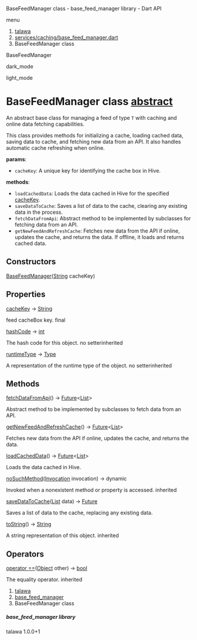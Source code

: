 




BaseFeedManager class - base\_feed\_manager library - Dart API







menu

1. [talawa](../index.html)
2. [services/caching/base\_feed\_manager.dart](../file-___home_harshil_Desktop_open-source_palisadoes_talawa_lib_services_caching_base_feed_manager/)
3. BaseFeedManager<T> class

BaseFeedManager


dark\_mode

light\_mode




# BaseFeedManager<T> class [abstract](https://dart.dev/language/class-modifiers#abstract "This type can not be directly constructed.")


An abstract base class for managing a feed of type `T` with caching and online data fetching capabilities.

This class provides methods for initializing a cache, loading cached data, saving data to cache,
and fetching new data from an API. It also handles automatic cache refreshing when online.

**params**:

* `cacheKey`: A unique key for identifying the cache box in Hive.

**methods**:

* `loadCachedData`: Loads the data cached in Hive for the specified [cacheKey](../file-___home_harshil_Desktop_open-source_palisadoes_talawa_lib_services_caching_base_feed_manager/BaseFeedManager/cacheKey.html).
* `saveDataToCache`: Saves a list of data to the cache, clearing any existing data in the process.
* `fetchDataFromApi`: Abstract method to be implemented by subclasses for fetching data from an API.
* `getNewFeedAndRefreshCache`: Fetches new data from the API if online, updates the cache, and returns the data.
  If offline, it loads and returns cached data.

## Constructors

[BaseFeedManager](../file-___home_harshil_Desktop_open-source_palisadoes_talawa_lib_services_caching_base_feed_manager/BaseFeedManager/BaseFeedManager.html)([String](https://api.flutter.dev/flutter/dart-core/String-class.html) cacheKey)




## Properties

[cacheKey](../file-___home_harshil_Desktop_open-source_palisadoes_talawa_lib_services_caching_base_feed_manager/BaseFeedManager/cacheKey.html)
→ [String](https://api.flutter.dev/flutter/dart-core/String-class.html)

feed cacheBox key.
final

[hashCode](https://api.flutter.dev/flutter/dart-core/Object/hashCode.html)
→ [int](https://api.flutter.dev/flutter/dart-core/int-class.html)

The hash code for this object.
no setterinherited

[runtimeType](https://api.flutter.dev/flutter/dart-core/Object/runtimeType.html)
→ [Type](https://api.flutter.dev/flutter/dart-core/Type-class.html)

A representation of the runtime type of the object.
no setterinherited



## Methods

[fetchDataFromApi](../file-___home_harshil_Desktop_open-source_palisadoes_talawa_lib_services_caching_base_feed_manager/BaseFeedManager/fetchDataFromApi.html)()
→ [Future](https://api.flutter.dev/flutter/dart-core/Future-class.html)<[List](https://api.flutter.dev/flutter/dart-core/List-class.html)<T>>


Abstract method to be implemented by subclasses to fetch data from an API.

[getNewFeedAndRefreshCache](../file-___home_harshil_Desktop_open-source_palisadoes_talawa_lib_services_caching_base_feed_manager/BaseFeedManager/getNewFeedAndRefreshCache.html)()
→ [Future](https://api.flutter.dev/flutter/dart-core/Future-class.html)<[List](https://api.flutter.dev/flutter/dart-core/List-class.html)<T>>


Fetches new data from the API if online, updates the cache, and returns the data.

[loadCachedData](../file-___home_harshil_Desktop_open-source_palisadoes_talawa_lib_services_caching_base_feed_manager/BaseFeedManager/loadCachedData.html)()
→ [Future](https://api.flutter.dev/flutter/dart-core/Future-class.html)<[List](https://api.flutter.dev/flutter/dart-core/List-class.html)<T>>


Loads the data cached in Hive.

[noSuchMethod](https://api.flutter.dev/flutter/dart-core/Object/noSuchMethod.html)([Invocation](https://api.flutter.dev/flutter/dart-core/Invocation-class.html) invocation)
→ dynamic


Invoked when a nonexistent method or property is accessed.
inherited

[saveDataToCache](../file-___home_harshil_Desktop_open-source_palisadoes_talawa_lib_services_caching_base_feed_manager/BaseFeedManager/saveDataToCache.html)([List](https://api.flutter.dev/flutter/dart-core/List-class.html)<T> data)
→ [Future](https://api.flutter.dev/flutter/dart-core/Future-class.html)<void>


Saves a list of data to the cache, replacing any existing data.

[toString](https://api.flutter.dev/flutter/dart-core/Object/toString.html)()
→ [String](https://api.flutter.dev/flutter/dart-core/String-class.html)


A string representation of this object.
inherited



## Operators

[operator ==](https://api.flutter.dev/flutter/dart-core/Object/operator_equals.html)([Object](https://api.flutter.dev/flutter/dart-core/Object-class.html) other)
→ [bool](https://api.flutter.dev/flutter/dart-core/bool-class.html)


The equality operator.
inherited



 


1. [talawa](../index.html)
2. [base\_feed\_manager](../file-___home_harshil_Desktop_open-source_palisadoes_talawa_lib_services_caching_base_feed_manager/)
3. BaseFeedManager<T> class

##### base\_feed\_manager library





talawa
1.0.0+1






